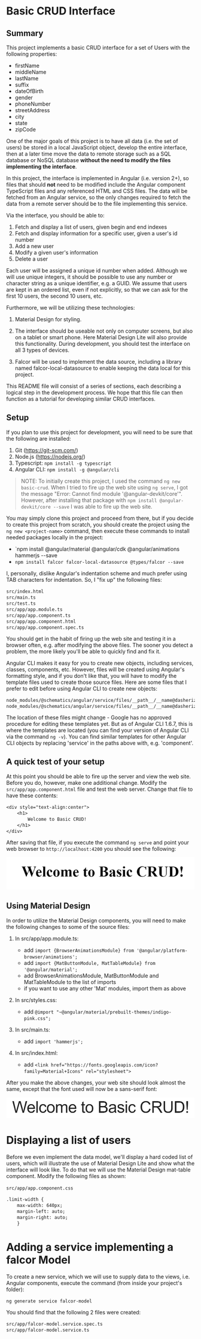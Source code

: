 Basic CRUD Interface
====================

Summary
-------

This project implements a basic CRUD interface for a
set of Users with the following properties:

- firstName
- middleName
- lastName
- suffix
- dateOfBirth
- gender
- phoneNumber
- streetAddress
- city
- state
- zipCode

One of the major goals of this project is to have all
data (i.e. the set of users) be stored in a local
JavaScript object, develop the entire interface,
then at a later time move the data to remote storage
such as a SQL database or NoSQL database **without the
need to modify the files implementing the interface**.

In this project, the interface is implemented in Angular
(i.e. version 2+), so files that should **not** need to be
modified include the Angular component
TypeScript files and any referenced HTML and CSS files.
The data will be fetched from an Angular service, so the
only changes required to fetch the data from a remote
server should be to the file implementing this service.

Via the interface, you should be able to:

1. Fetch and display a list of users, given begin and end
	indexes
2. Fetch and display information for a specific user,
	given a user's id number
3. Add a new user
4. Modify a given user's information
5. Delete a user

Each user will be assigned a unique id number when added.
Although we will use unique integers, it should be possible
to use any number or character string as a unique identifier,
e.g. a GUID.
We assume that users are kept in an ordered list, even if
not explicitly, so that we can ask for the first 10 users,
the second 10 users, etc.

Furthermore, we will be utilizing these technologies:

1. Material Design for styling.

2. The interface should be useable not only on computer
	screens, but also on a tablet or smart phone. Here
	Material Design Lite will also provide this functionality.
	During development, you should test the interface
	on all 3 types of devices.

3. Falcor will be used to implement the data source,
	including a library named falcor-local-datasource
	to enable keeping the data local for this project.

This README file will consist of a series of sections, each
describing a logical step in the development process. We
hope that this file can then function as a tutorial for
developing similar CRUD interfaces.

Setup
-----

If you plan to use this project for development, you will need
to be sure that the following are installed:

1. Git (<https://git-scm.com/>)
2. Node.js (<https://nodejs.org/>)
3. Typescript: `npm install -g typescript`
4. Angular CLI: `npm install -g @angular/cli`

> NOTE: To initially create this project, I used the command
>       `ng new basic-crud`. When I tried to fire up the web site
>       using `ng serve`, I got the message "Error: Cannot find module
>       '@angular-devkit/core'". However, after installing that
>       package with `npm install @angular-devkit/core --save`
>       I was able to fire up the web site.

You may simply clone this project and proceed from there, but if
you decide to create this project from scratch, you should
create the project using the `ng new <project-name>` command, then
execute these commands to install needed packages locally in
the project:

- `npm install @angular/material @angular/cdk @angular/animations hammerjs --save
- `npm install falcor falcor-local-datasource @types/falcor --save`

I, personally, dislike Angular's indentation scheme and much prefer
using TAB characters for indentation. So, I "fix up" the following
files:

	src/index.html
	src/main.ts
	src/test.ts
	src/app/app.module.ts
	src/app/app.component.ts
	src/app/app.component.html
	src/app/app.component.spec.ts

You should get in the habit of firing up the web site and testing it
in a browser often, e.g. after modifying the above files. The sooner
you detect a problem, the more likely you'll be able to quickly find
and fix it.

Angular CLI makes it easy for you to create new objects, including
services, classes, components, etc. However, files will be created
using Angular's formatting style, and if you don't like that, you
will have to modify the template files used to create those source
files. Here are some files that I prefer to edit before using Angular
CLI to create new objects:

	node_modules/@schematics/angular/service/files/__path__/__name@dasherize__.service.ts
	node_modules/@schematics/angular/service/files/__path__/__name@dasherize__.service.spec.ts

The location of these files might change - Google has no approved
procedure for editing these templates yet. But as of Angular CLI
1.6.7, this is where the templates are located (you can find your
version of Angular CLI via the command `ng -v`). You can find similar
templates for other Angular CLI objects by replacing 'service' in the
paths above with, e.g. 'component'.

A quick test of your setup
--------------------------

At this point you should be able to fire up the server and view the
web site. Before you do, however, make one additional change. Modify
the `src/app/app.component.html` file and test the web server. Change
that file to have these contents:

	<div style="text-align:center">
		<h1>
			Welcome to Basic CRUD!
		</h1>
	</div>

After saving that file, if you execute the command `ng serve` and
point your web browser to `http://localhost:4200` you should see the
following:

![basic CRUD](BasicCrud.png)

Using Material Design
---------------------

In order to utilize the Material Design components, you will
need to make the following changes to some of the source files:

1. In src/app/app.module.ts:

	- add `import {BrowserAnimationsModule} from '@angular/platform-browser/animations';`
	- add `import {MatButtonModule, MatTableModule} from '@angular/material';`
	- add BrowserAnimationsModule, MatButtonModule and MatTableModule to the list of imports
	- if you want to use any other 'Mat' modules, import them as above

2. In src/styles.css:

	- add `@import "~@angular/material/prebuilt-themes/indigo-pink.css";`

3. In src/main.ts:

	- add `import 'hammerjs';`

4. In src/index.html:

	- add `<link href="https://fonts.googleapis.com/icon?family=Material+Icons" rel="stylesheet">`

After you make the above changes, your web site should look almost the same,
except that the font used will now be a sans-serif font:

![basic CRUD](BasicCrud2.png)

Displaying a list of users
==========================

Before we even implement the data model, we'll display a hard coded list
of users, which will illustrate the use of Material Design Lite and
show what the interface will look like. To do that we will use the Material Design
mat-table component. Modify the following files as shown:

`src/app/app.component.css`

	.limit-width {
		max-width: 640px;
		margin-left: auto;
		margin-right: auto;
		}





Adding a service implementing a falcor Model
============================================

To create a new service, which we will use to supply data to the
views, i.e. Angular components, execute the command (from inside your
project's folder):

	ng generate service falcor-model

You should find that the following 2 files were created:

	src/app/falcor-model.service.spec.ts
	src/app/falcor-model.service.ts

